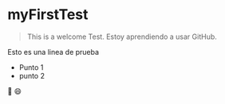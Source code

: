 # myFirstTest

> This is a welcome Test.
> Estoy aprendiendo a usar GitHub.

  Esto es una linea de prueba

- Punto 1
- punto 2

:tada: :smile: